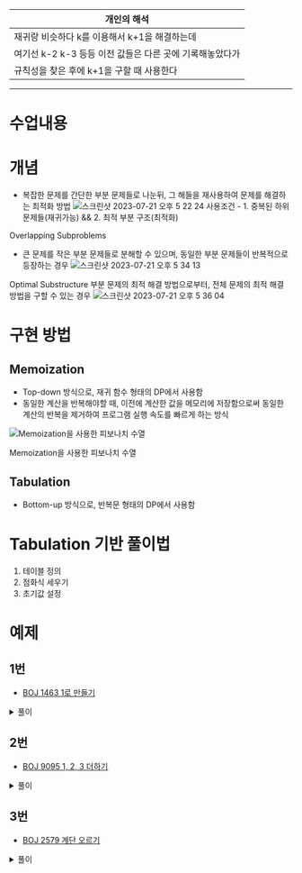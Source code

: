 

|개인의 해석|
|------------|
|재귀랑 비슷하다 k를 이용해서 k+1을 해결하는데 |
|여기선 k-2 k-3 등등 이전 값들은 다른 곳에 기록해놓았다가|
|규칙성을 찾은 후에 k+1을 구할 때 사용한다 |


----------------------------------------------------------------------------
# 수업내용
# 개념
- 복잡한 문제를 간단한 부분 문제들로 나눈뒤, 그 해들을 재사용하여 문제를 해결하는 최적화 방법
![스크린샷 2023-07-21 오후 5 22 24](https://github.com/GunsanHaribo/Java_Algorithm/assets/119919849/b2e4991f-5c8a-4478-890f-a8494e491ae5)
사용조건 - 1. 중복된 하위 문제들(재귀가능)  && 2. 최적 부분 구조(최적화)

Overlapping Subproblems
- 큰 문제를 작은 부분 문제들로 분해할 수 있으며, 동일한 부분 문제들이 반복적으로 등장하는 경우
![스크린샷 2023-07-21 오후 5 34 13](https://github.com/GunsanHaribo/Java_Algorithm/assets/119919849/47b086c7-bede-47f3-bb3b-a419fa9c8bae)

Optimal Substructure
부분 문제의 최적 해결 방법으로부터, 전체 문제의 최적 해결 방법을 구할 수 있는 경우
![스크린샷 2023-07-21 오후 5 36 04](https://github.com/GunsanHaribo/Java_Algorithm/assets/119919849/4e84d830-a2e7-4b23-be20-42fa3259f12f)


# 구현 방법

## Memoization

- Top-down 방식으로, 재귀 함수 형태의 DP에서 사용함
- 동일한 계산을 반복해야할 때, 이전에 계산한 값을 메모리에 저장함으로써 동일한 계산의 반복을 제거하여 프로그램 실행 속도를 빠르게 하는 방식

![Memoization을 사용한 피보나치 수열](https://s3-us-west-2.amazonaws.com/secure.notion-static.com/3a486d99-bd64-44b6-82fd-9020f02f47d7/Untitled.png)

Memoization을 사용한 피보나치 수열

## Tabulation

- Bottom-up 방식으로, 반복문 형태의 DP에서 사용함

# Tabulation 기반 풀이법

1. 테이블 정의
2. 점화식 세우기
3. 초기값 설정

# 예제

## 1번

- [BOJ 1463 1로 만들기](https://www.acmicpc.net/problem/1463)

<details>
<summary>풀이</summary>
<div markdown="1">       


    1. 테이블 정의: `d[i]`는 i를 1로 만드는 데 필요한 연산 사용 횟수의 최솟값
    2. 점화식 세우기
        1. `d[k] = d[k - 1] + 1`
        2. `if k % 3 == 0 { d[k] = min(d[k], d[k / 3] + 1) }`
        3. `if k % 2 == 0 { d[k] = min(d[k], d[k / 2] + 1) }`
    3. 초기값 설정: `d[1] = 0`

</div>
</details>


## 2번

- [BOJ 9095 1, 2, 3 더하기](https://www.acmicpc.net/problem/9095)

<details>
<summary> 풀이</summary>
<div markdown="1">  
    
    1. 테이블 정의: `d[i]`는 i를 1, 2, 3의 합으로 나타내는 방법의 수
    2. 점화식 세우기: `d[k] = d[k - 1] + d[k - 2] + d[k - 3]`
    3. 초기값 설정: `d[1] = 1, d[2] = 2, d[3] = 4`

</div>
</details>


## 3번

- [BOJ 2579 계단 오르기](https://www.acmicpc.net/problem/2579)

<details>
<summary>풀이</summary>
<div markdown="1">       
    
    1. 테이블 정의: `d[i][j]`는 i번째 계단을 j번 연속한 상태로 밟았을 때 점수의 최댓값
    2. 점화식 세우기
        1. `d[k][1] = max(d[k - 2][1], d[k - 2][2]) + s[k]`
        2. `d[k][2] = d[k - 1][1] + s[k]`
    3. 초기값 설정: `d[1][1] = s[1], d[1][2] = 0, d[2][1] = s[2], d[2][2] = s[1] + s[2]`
    

</div>
</details>

